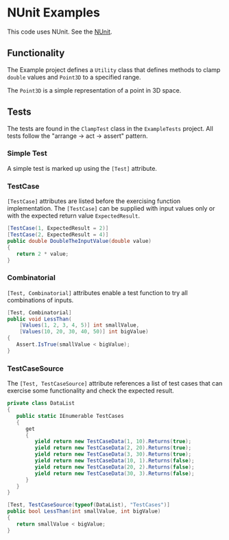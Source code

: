 # NUnit Examples

This code uses NUnit. See the [NUnit](http://www.nunit.org/).

## Functionality

The Example project defines a `Utility` class that defines methods to clamp `double` values and `Point3D` to a specified range.

The `Point3D` is a simple representation of a point in 3D space.

## Tests

The tests are found in the `ClampTest` class in the `ExampleTests` project. All tests follow the "arrange -> act -> assert" pattern.

### Simple Test

A simple test is marked up using the `[Test]` attribute.

### TestCase

`[TestCase]` attributes are listed before the exercising function implementation. The `[TestCase]` can be supplied with input values only or with the expected return value `ExpectedResult`.

```c#
[TestCase(1, ExpectedResult = 2)]
[TestCase(2, ExpectedResult = 4)]
public double DoubleTheInputValue(double value)
{
   return 2 * value;
}
```

### Combinatorial

`[Test, Combinatorial]` attributes enable a test function to try all combinations of inputs.

```c#
[Test, Combinatorial]
public void LessThan(
	[Values(1, 2, 3, 4, 5)] int smallValue,
	[Values(10, 20, 30, 40, 50)] int bigValue)
{
   Assert.IsTrue(smallValue < bigValue);
}
```

### TestCaseSource

The `[Test, TestCaseSource]` attribute references a list of test cases that can exercise some functionality and check the expected result.

```c#
private class DataList
{
   public static IEnumerable TestCases
   {
      get
      {
         yield return new TestCaseData(1, 10).Returns(true);
         yield return new TestCaseData(2, 20).Returns(true);
         yield return new TestCaseData(3, 30).Returns(true);
         yield return new TestCaseData(10, 1).Returns(false);
         yield return new TestCaseData(20, 2).Returns(false);
         yield return new TestCaseData(30, 3).Returns(false);
      }
   }
}

[Test, TestCaseSource(typeof(DataList), "TestCases")]
public bool LessThan(int smallValue, int bigValue)
{
   return smallValue < bigValue;
}
```
